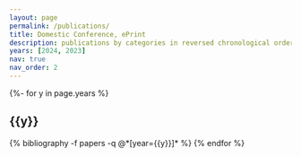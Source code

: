 ```yaml
---
layout: page
permalink: /publications/
title: Domestic Conference, ePrint
description: publications by categories in reversed chronological order. generated by jekyll-scholar.
years: [2024, 2023]
nav: true
nav_order: 2
---
```

<!-- _pages/publications.md -->
<div class="publications">
  
{%- for y in page.years %}
  <h2 class="year">{{y}}</h2>
  {% bibliography -f papers -q @*[year={{y}}]* %}
{% endfor %}
</div>
